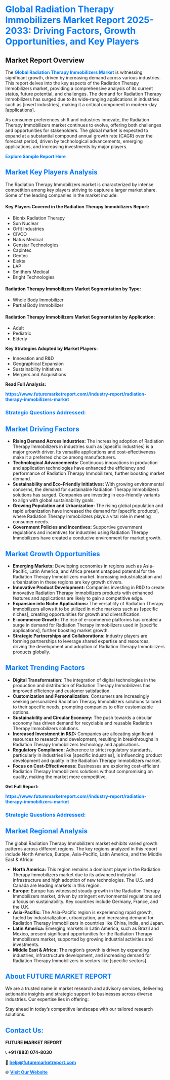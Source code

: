 <h1 style="color: #007BFF;">Global Radiation Therapy Immobilizers Market Report 2025-2033: Driving Factors, Growth Opportunities, and Key Players</h1>

<section id="overview">
<h2>Market Report Overview</h2>
<p>The <a href="https://www.futuremarketreport.com//industry-report/radiation-therapy-immobilizers-market" style="color: #007BFF; text-decoration: none;"><strong>Global Radiation Therapy Immobilizers Market</strong></a> is witnessing significant growth, driven by increasing demand across various industries. This report delves into the key aspects of the Radiation Therapy Immobilizers market, providing a comprehensive analysis of its current status, future potential, and challenges. The demand for Radiation Therapy Immobilizers has surged due to its wide-ranging applications in industries such as [insert industries], making it a critical component in modern-day [applications].</p>
<p>As consumer preferences shift and industries innovate, the Radiation Therapy Immobilizers market continues to evolve, offering both challenges and opportunities for stakeholders. The global market is expected to expand at a substantial compound annual growth rate (CAGR) over the forecast period, driven by technological advancements, emerging applications, and increasing investments by major players.</p>
</section>

<section id="overview">
<p><a href="https://www.futuremarketreport.com//request-sample/reportId=64478" style="color: #007BFF; text-decoration: none;"><strong>Explore Sample Report Here</strong></a></p>
</section>

<section id="key-players">
<h2 style="color: #007BFF;">Market Key Players Analysis</h2>
<p>The Radiation Therapy Immobilizers market is characterized by intense competition among key players striving to capture a larger market share. Some of the leading companies in the market include:</p>
<h4>Key Players Covered in the Radiation Therapy Immobilizers Report:</h4>
<ul><li>Bionix Radiation Therapy</li><li>Sun Nuclear</li><li>Orfit Industries</li><li>CIVCO</li><li>Natus Medical</li><li>Genstar Technologies</li><li>Capintec</li><li>Gentec</li><li>Elekta</li><li>LAP</li><li>Smithers Medical</li><li>Bright Technologies</li></ul>
<h4>Radiation Therapy Immobilizers Market Segmentation by Type:</h4>
<ul><li>Whole Body Immobilizer</li><li>Partial Body Immobilizer</li></ul>

<h4>Radiation Therapy Immobilizers Market Segmentation by Application:</h4>
<ul><li>Adult</li><li>Pediatric</li><li>Elderly</li></ul>
<p><strong>Key Strategies Adopted by Market Players:</strong></p>
<ul>
<li>Innovation and R&D</li>
<li>Geographical Expansion</li>
<li>Sustainability Initiatives</li>
<li>Mergers and Acquisitions</li>
</ul>
</section>

<section>
<p><strong>Read Full Analysis: </strong></p><a href="https://www.futuremarketreport.com//industry-report/radiation-therapy-immobilizers-market" style="color: #007BFF; text-decoration: none;"><strong>https://www.futuremarketreport.com//industry-report/radiation-therapy-immobilizers-market</strong></a>
<h3 style="color: #007BFF;">Strategic Questions Addressed:</h3>
</section>

<section id="driving-factors">
<h2 style="color: #007BFF;">Market Driving Factors</h2>
<ul>
<li><strong>Rising Demand Across Industries:</strong> The increasing adoption of Radiation Therapy Immobilizers in industries such as [specific industries] is a major growth driver. Its versatile applications and cost-effectiveness make it a preferred choice among manufacturers.</li>
<li><strong>Technological Advancements:</strong> Continuous innovations in production and application technologies have enhanced the efficiency and performance of Radiation Therapy Immobilizers, further boosting market demand.</li>
<li><strong>Sustainability and Eco-Friendly Initiatives:</strong> With growing environmental concerns, the demand for sustainable Radiation Therapy Immobilizers solutions has surged. Companies are investing in eco-friendly variants to align with global sustainability goals.</li>
<li><strong>Growing Population and Urbanization:</strong> The rising global population and rapid urbanization have increased the demand for [specific products], where Radiation Therapy Immobilizers plays a vital role in meeting consumer needs.</li>
<li><strong>Government Policies and Incentives:</strong> Supportive government regulations and incentives for industries using Radiation Therapy Immobilizers have created a conducive environment for market growth.</li>
</ul>
</section>

<section id="growth-opportunities">
<h2 style="color: #007BFF;">Market Growth Opportunities</h2>
<ul>
<li><strong>Emerging Markets:</strong> Developing economies in regions such as Asia-Pacific, Latin America, and Africa present untapped potential for the Radiation Therapy Immobilizers market. Increasing industrialization and urbanization in these regions are key growth drivers.</li>
<li><strong>Innovative Product Development:</strong> Companies investing in R&D to create innovative Radiation Therapy Immobilizers products with enhanced features and applications are likely to gain a competitive edge.</li>
<li><strong>Expansion into Niche Applications:</strong> The versatility of Radiation Therapy Immobilizers allows it to be utilized in niche markets such as [specific niches], creating opportunities for growth and diversification.</li>
<li><strong>E-commerce Growth:</strong> The rise of e-commerce platforms has created a surge in demand for Radiation Therapy Immobilizers used in [specific applications], further boosting market growth.</li>
<li><strong>Strategic Partnerships and Collaborations:</strong> Industry players are forming partnerships to leverage shared expertise and resources, driving the development and adoption of Radiation Therapy Immobilizers products globally.</li>
</ul>
</section>

<section id="trending-factors">
<h2 style="color: #007BFF;">Market Trending Factors</h2>
<ul>
<li><strong>Digital Transformation:</strong> The integration of digital technologies in the production and distribution of Radiation Therapy Immobilizers has improved efficiency and customer satisfaction.</li>
<li><strong>Customization and Personalization:</strong> Consumers are increasingly seeking personalized Radiation Therapy Immobilizers solutions tailored to their specific needs, prompting companies to offer customizable options.</li>
<li><strong>Sustainability and Circular Economy:</strong> The push towards a circular economy has driven demand for recyclable and reusable Radiation Therapy Immobilizers solutions.</li>
<li><strong>Increased Investment in R&D:</strong> Companies are allocating significant resources to research and development, resulting in breakthroughs in Radiation Therapy Immobilizers technology and applications.</li>
<li><strong>Regulatory Compliance:</strong> Adherence to strict regulatory standards, particularly in industries like [specific industries], is influencing product development and quality in the Radiation Therapy Immobilizers market.</li>
<li><strong>Focus on Cost-Effectiveness:</strong> Businesses are exploring cost-efficient Radiation Therapy Immobilizers solutions without compromising on quality, making the market more competitive.</li>
</ul>
</section>

<section>
<p><strong>Get Full Report: </strong></p><a href="https://www.futuremarketreport.com//industry-report/radiation-therapy-immobilizers-market" style="color: #007BFF; text-decoration: none;"><strong>https://www.futuremarketreport.com//industry-report/radiation-therapy-immobilizers-market</strong></a>
<h3 style="color: #007BFF;">Strategic Questions Addressed:</h3>
</section>


<section id="regional-analysis">
<h2 style="color: #007BFF;">Market Regional Analysis</h2>
<p>The global Radiation Therapy Immobilizers market exhibits varied growth patterns across different regions. The key regions analyzed in this report include North America, Europe, Asia-Pacific, Latin America, and the Middle East & Africa:</p>
<ul>
<li><strong>North America:</strong> This region remains a dominant player in the Radiation Therapy Immobilizers market due to its advanced industrial infrastructure and high adoption of new technologies. The U.S. and Canada are leading markets in this region.</li>
<li><strong>Europe:</strong> Europe has witnessed steady growth in the Radiation Therapy Immobilizers market, driven by stringent environmental regulations and a focus on sustainability. Key countries include Germany, France, and the U.K.</li>
<li><strong>Asia-Pacific:</strong> The Asia-Pacific region is experiencing rapid growth, fueled by industrialization, urbanization, and increasing demand for Radiation Therapy Immobilizers in countries like China, India, and Japan.</li>
<li><strong>Latin America:</strong> Emerging markets in Latin America, such as Brazil and Mexico, present significant opportunities for the Radiation Therapy Immobilizers market, supported by growing industrial activities and investments.</li>
<li><strong>Middle East & Africa:</strong> The region’s growth is driven by expanding industries, infrastructure development, and increasing demand for Radiation Therapy Immobilizers in sectors like [specific sectors].</li>
</ul>
</section>

<footer>
<h2 style="color: #007BFF;">About FUTURE MARKET REPORT</h2>
<p>We are a trusted name in market research and advisory services, delivering actionable insights and strategic support to businesses across diverse industries. Our expertise lies in offering:</p>

<p>Stay ahead in today’s competitive landscape with our tailored research solutions.</p>

<h2 style="color: #007BFF;">Contact Us:</h2>
<p><strong>FUTURE MARKET REPORT</strong></p>
<p>📞 <strong>+91 (883) 074-8030</strong></p>
<p>📧 <strong><a href="mailto:help@futuremarketreport.com" style="color: #007BFF;">help@futuremarketreport.com</a></strong></p>
<p>🌐 <strong><a href="https://www.futuremarketreport.com/" style="color: #007BFF;">Visit Our Website</a></strong></p>
</footer>